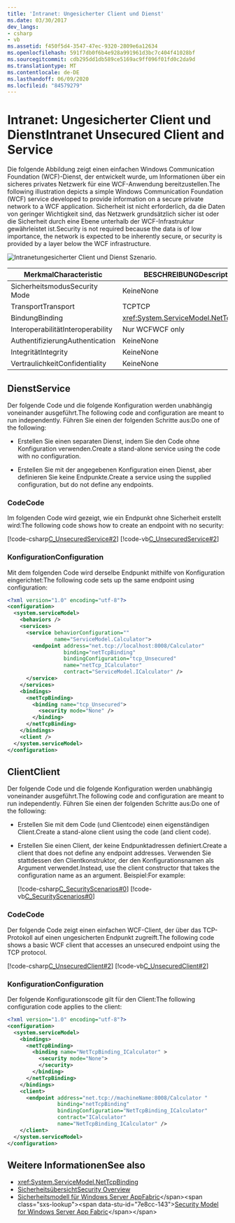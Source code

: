 ```yaml
---
title: 'Intranet: Ungesicherter Client und Dienst'
ms.date: 03/30/2017
dev_langs:
- csharp
- vb
ms.assetid: f450f5d4-3547-47ec-9320-2809e6a12634
ms.openlocfilehash: 591f7db0f6b4e928a991961d3bc7c404f41028bf
ms.sourcegitcommit: cdb295dd1db589ce5169ac9ff096f01fd0c2da9d
ms.translationtype: MT
ms.contentlocale: de-DE
ms.lasthandoff: 06/09/2020
ms.locfileid: "84579279"
---
```

# <a name="intranet-unsecured-client-and-service"></a><span data-ttu-id="7e8cc-102">Intranet: Ungesicherter Client und Dienst</span><span class="sxs-lookup"><span data-stu-id="7e8cc-102">Intranet Unsecured Client and Service</span></span>
<span data-ttu-id="7e8cc-103">Die folgende Abbildung zeigt einen einfachen Windows Communication Foundation (WCF)-Dienst, der entwickelt wurde, um Informationen über ein sicheres privates Netzwerk für eine WCF-Anwendung bereitzustellen.</span><span class="sxs-lookup"><span data-stu-id="7e8cc-103">The following illustration depicts a simple Windows Communication Foundation (WCF) service developed to provide information on a secure private network to a WCF application.</span></span> <span data-ttu-id="7e8cc-104">Sicherheit ist nicht erforderlich, da die Daten von geringer Wichtigkeit sind, das Netzwerk grundsätzlich sicher ist oder die Sicherheit durch eine Ebene unterhalb der WCF-Infrastruktur gewährleistet ist.</span><span class="sxs-lookup"><span data-stu-id="7e8cc-104">Security is not required because the data is of low importance, the network is expected to be inherently secure, or security is provided by a layer below the WCF infrastructure.</span></span>  
  
 ![Intranetungesicherter Client und Dienst Szenario.](./media/intranet-unsecured-client-and-service/unsecured-web-client-service.gif)  
  
|<span data-ttu-id="7e8cc-106">Merkmal</span><span class="sxs-lookup"><span data-stu-id="7e8cc-106">Characteristic</span></span>|<span data-ttu-id="7e8cc-107">BESCHREIBUNG</span><span class="sxs-lookup"><span data-stu-id="7e8cc-107">Description</span></span>|  
|--------------------|-----------------|  
|<span data-ttu-id="7e8cc-108">Sicherheitsmodus</span><span class="sxs-lookup"><span data-stu-id="7e8cc-108">Security Mode</span></span>|<span data-ttu-id="7e8cc-109">Keine</span><span class="sxs-lookup"><span data-stu-id="7e8cc-109">None</span></span>|  
|<span data-ttu-id="7e8cc-110">Transport</span><span class="sxs-lookup"><span data-stu-id="7e8cc-110">Transport</span></span>|<span data-ttu-id="7e8cc-111">TCP</span><span class="sxs-lookup"><span data-stu-id="7e8cc-111">TCP</span></span>|  
|<span data-ttu-id="7e8cc-112">Bindung</span><span class="sxs-lookup"><span data-stu-id="7e8cc-112">Binding</span></span>|<xref:System.ServiceModel.NetTcpBinding>|  
|<span data-ttu-id="7e8cc-113">Interoperabilität</span><span class="sxs-lookup"><span data-stu-id="7e8cc-113">Interoperability</span></span>|<span data-ttu-id="7e8cc-114">Nur WCF</span><span class="sxs-lookup"><span data-stu-id="7e8cc-114">WCF only</span></span>|  
|<span data-ttu-id="7e8cc-115">Authentifizierung</span><span class="sxs-lookup"><span data-stu-id="7e8cc-115">Authentication</span></span>|<span data-ttu-id="7e8cc-116">Keine</span><span class="sxs-lookup"><span data-stu-id="7e8cc-116">None</span></span>|  
|<span data-ttu-id="7e8cc-117">Integrität</span><span class="sxs-lookup"><span data-stu-id="7e8cc-117">Integrity</span></span>|<span data-ttu-id="7e8cc-118">Keine</span><span class="sxs-lookup"><span data-stu-id="7e8cc-118">None</span></span>|  
|<span data-ttu-id="7e8cc-119">Vertraulichkeit</span><span class="sxs-lookup"><span data-stu-id="7e8cc-119">Confidentiality</span></span>|<span data-ttu-id="7e8cc-120">Keine</span><span class="sxs-lookup"><span data-stu-id="7e8cc-120">None</span></span>|  
  
## <a name="service"></a><span data-ttu-id="7e8cc-121">Dienst</span><span class="sxs-lookup"><span data-stu-id="7e8cc-121">Service</span></span>  
 <span data-ttu-id="7e8cc-122">Der folgende Code und die folgende Konfiguration werden unabhängig voneinander ausgeführt.</span><span class="sxs-lookup"><span data-stu-id="7e8cc-122">The following code and configuration are meant to run independently.</span></span> <span data-ttu-id="7e8cc-123">Führen Sie einen der folgenden Schritte aus:</span><span class="sxs-lookup"><span data-stu-id="7e8cc-123">Do one of the following:</span></span>  
  
- <span data-ttu-id="7e8cc-124">Erstellen Sie einen separaten Dienst, indem Sie den Code ohne Konfiguration verwenden.</span><span class="sxs-lookup"><span data-stu-id="7e8cc-124">Create a stand-alone service using the code with no configuration.</span></span>  
  
- <span data-ttu-id="7e8cc-125">Erstellen Sie mit der angegebenen Konfiguration einen Dienst, aber definieren Sie keine Endpunkte.</span><span class="sxs-lookup"><span data-stu-id="7e8cc-125">Create a service using the supplied configuration, but do not define any endpoints.</span></span>  
  
### <a name="code"></a><span data-ttu-id="7e8cc-126">Code</span><span class="sxs-lookup"><span data-stu-id="7e8cc-126">Code</span></span>  
 <span data-ttu-id="7e8cc-127">Im folgenden Code wird gezeigt, wie ein Endpunkt ohne Sicherheit erstellt wird:</span><span class="sxs-lookup"><span data-stu-id="7e8cc-127">The following code shows how to create an endpoint with no security:</span></span>  
  
 [!code-csharp[C_UnsecuredService#2](../../../../samples/snippets/csharp/VS_Snippets_CFX/c_unsecuredservice/cs/source.cs#2)]
 [!code-vb[C_UnsecuredService#2](../../../../samples/snippets/visualbasic/VS_Snippets_CFX/c_unsecuredservice/vb/source.vb#2)]  
  
### <a name="configuration"></a><span data-ttu-id="7e8cc-128">Konfiguration</span><span class="sxs-lookup"><span data-stu-id="7e8cc-128">Configuration</span></span>  
 <span data-ttu-id="7e8cc-129">Mit dem folgenden Code wird derselbe Endpunkt mithilfe von Konfiguration eingerichtet:</span><span class="sxs-lookup"><span data-stu-id="7e8cc-129">The following code sets up the same endpoint using configuration:</span></span>  
  
```xml  
<?xml version="1.0" encoding="utf-8"?>  
<configuration>  
  <system.serviceModel>  
    <behaviors />  
    <services>  
      <service behaviorConfiguration=""
               name="ServiceModel.Calculator">  
        <endpoint address="net.tcp://localhost:8008/Calculator"
                  binding="netTcpBinding"  
                  bindingConfiguration="tcp_Unsecured"
                  name="netTcp_ICalculator"  
                  contract="ServiceModel.ICalculator" />  
      </service>  
    </services>  
    <bindings>  
      <netTcpBinding>  
        <binding name="tcp_Unsecured">  
          <security mode="None" />  
        </binding>  
      </netTcpBinding>  
    </bindings>  
    <client />  
  </system.serviceModel>  
</configuration>  
```  
  
## <a name="client"></a><span data-ttu-id="7e8cc-130">Client</span><span class="sxs-lookup"><span data-stu-id="7e8cc-130">Client</span></span>  
 <span data-ttu-id="7e8cc-131">Der folgende Code und die folgende Konfiguration werden unabhängig voneinander ausgeführt.</span><span class="sxs-lookup"><span data-stu-id="7e8cc-131">The following code and configuration are meant to run independently.</span></span> <span data-ttu-id="7e8cc-132">Führen Sie einen der folgenden Schritte aus:</span><span class="sxs-lookup"><span data-stu-id="7e8cc-132">Do one of the following:</span></span>  
  
- <span data-ttu-id="7e8cc-133">Erstellen Sie mit dem Code (und Clientcode) einen eigenständigen Client.</span><span class="sxs-lookup"><span data-stu-id="7e8cc-133">Create a stand-alone client using the code (and client code).</span></span>  
  
- <span data-ttu-id="7e8cc-134">Erstellen Sie einen Client, der keine Endpunktadressen definiert.</span><span class="sxs-lookup"><span data-stu-id="7e8cc-134">Create a client that does not define any endpoint addresses.</span></span> <span data-ttu-id="7e8cc-135">Verwenden Sie stattdessen den Clientkonstruktor, der den Konfigurationsnamen als Argument verwendet.</span><span class="sxs-lookup"><span data-stu-id="7e8cc-135">Instead, use the client constructor that takes the configuration name as an argument.</span></span> <span data-ttu-id="7e8cc-136">Beispiel:</span><span class="sxs-lookup"><span data-stu-id="7e8cc-136">For example:</span></span>  
  
     [!code-csharp[C_SecurityScenarios#0](../../../../samples/snippets/csharp/VS_Snippets_CFX/c_securityscenarios/cs/source.cs#0)]
     [!code-vb[C_SecurityScenarios#0](../../../../samples/snippets/visualbasic/VS_Snippets_CFX/c_securityscenarios/vb/source.vb#0)]  
  
### <a name="code"></a><span data-ttu-id="7e8cc-137">Code</span><span class="sxs-lookup"><span data-stu-id="7e8cc-137">Code</span></span>  
 <span data-ttu-id="7e8cc-138">Der folgende Code zeigt einen einfachen WCF-Client, der über das TCP-Protokoll auf einen ungesicherten Endpunkt zugreift.</span><span class="sxs-lookup"><span data-stu-id="7e8cc-138">The following code shows a basic WCF client that accesses an unsecured endpoint using the TCP protocol.</span></span>  
  
 [!code-csharp[C_UnsecuredClient#2](../../../../samples/snippets/csharp/VS_Snippets_CFX/c_unsecuredclient/cs/source.cs#2)]
 [!code-vb[C_UnsecuredClient#2](../../../../samples/snippets/visualbasic/VS_Snippets_CFX/c_unsecuredclient/vb/source.vb#2)]  
  
### <a name="configuration"></a><span data-ttu-id="7e8cc-139">Konfiguration</span><span class="sxs-lookup"><span data-stu-id="7e8cc-139">Configuration</span></span>  
 <span data-ttu-id="7e8cc-140">Der folgende Konfigurationscode gilt für den Client:</span><span class="sxs-lookup"><span data-stu-id="7e8cc-140">The following configuration code applies to the client:</span></span>  
  
```xml  
<?xml version="1.0" encoding="utf-8"?>  
<configuration>  
  <system.serviceModel>  
    <bindings>  
      <netTcpBinding>  
        <binding name="NetTcpBinding_ICalculator" >  
          <security mode="None">  
          </security>  
        </binding>  
      </netTcpBinding>  
    </bindings>  
    <client>  
      <endpoint address="net.tcp://machineName:8008/Calculator "  
                binding="netTcpBinding"
                bindingConfiguration="NetTcpBinding_ICalculator"  
                contract="ICalculator"
                name="NetTcpBinding_ICalculator" />  
    </client>  
  </system.serviceModel>  
</configuration>  
```  
  
## <a name="see-also"></a><span data-ttu-id="7e8cc-141">Weitere Informationen</span><span class="sxs-lookup"><span data-stu-id="7e8cc-141">See also</span></span>

- <xref:System.ServiceModel.NetTcpBinding>
- [<span data-ttu-id="7e8cc-142">Sicherheitsübersicht</span><span class="sxs-lookup"><span data-stu-id="7e8cc-142">Security Overview</span></span>](security-overview.md)
- <span data-ttu-id="7e8cc-143">[Sicherheitsmodell für Windows Server AppFabric](https://docs.microsoft.com/previous-versions/appfabric/ee677202(v=azure.10))</span><span class="sxs-lookup"><span data-stu-id="7e8cc-143">[Security Model for Windows Server App Fabric](https://docs.microsoft.com/previous-versions/appfabric/ee677202(v=azure.10))</span></span>
